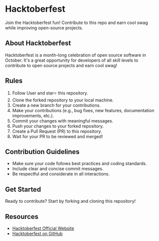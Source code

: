 # Hacktoberfest
Join the Hacktoberfest  fun! Contribute to this repo  and earn cool swag  while improving open-source projects. 


## About Hacktoberfest
Hacktoberfest is a month-long celebration of open source software in October. It's a great opportunity for developers of all skill levels to contribute to open source projects and earn cool swag!

## Rules

1. Follow User and star⭐ this repository.
2. Clone the forked repository to your local machine.
3. Create a new branch for your contributions.
4. Make your contributions (e.g., bug fixes, new features, documentation improvements, etc.).
5. Commit your changes with meaningful messages.
6. Push your changes to your forked repository.
7. Create a Pull Request (PR) to this repository.
8. Wait for your PR to be reviewed and merged!

## Contribution Guidelines
- Make sure your code follows best practices and coding standards.
- Include clear and concise commit messages.
- Be respectful and considerate in all interactions.

## Get Started
Ready to contribute? Start by forking and cloning this repository!


## Resources
- [Hacktoberfest Official Website](https://hacktoberfest.digitalocean.com/)
- [Hacktoberfest on GitHub](https://github.com/topics/hacktoberfest)
